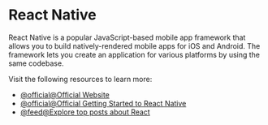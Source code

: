 # React Native

React Native is a popular JavaScript-based mobile app framework that allows you to build natively-rendered mobile apps for iOS and Android. The framework lets you create an application for various platforms by using the same codebase.

Visit the following resources to learn more:

- [@official@Official Website](https://reactnative.dev/)
- [@official@Official Getting Started to React Native](https://reactnative.dev/docs/getting-started)
- [@feed@Explore top posts about React](https://app.daily.dev/tags/react?ref=roadmapsh)
